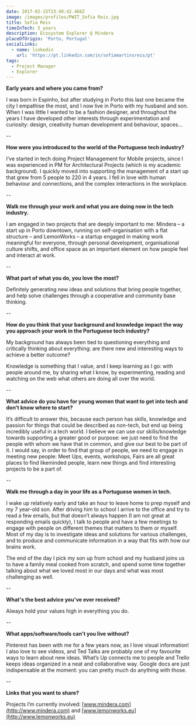 ```yaml
---
date: 2017-02-15T23:49:42.466Z
image: /images/profiles/PWIT_Sofia Reis.jpg
title: Sofia Reis
timeInTech: 5 years
description: Ecosystem Explorer @ Mindera
placeOfOrigin: 'Porto, Portugal'
socialLinks:
  - name: linkedin
    url: 'https://pt.linkedin.com/in/sofiamartinsreis/pt'
tags:
  - Project Manager
  - Explorer
---
```


**Early years and where you came from?**

I was born in Espinho, but after studying
in Porto this last one became the city I empathise the most, and I now live in
Porto with my husband and son. When I was little I wanted to be a fashion
designer, and throughout the years I have developed other interests through
experimentation and curiosity: design, creativity human development and behaviour,
spaces...

--

**How
were you introduced to the world of the Portuguese tech industry?**

I’ve started in tech
doing Project Management for Mobile projects, since I was experienced in PM for
Architectural Projects (which is my academic background). I quickly moved into supporting
the management of a start up that grew from 5 people to 220 in 4 years. I fell
in love with human behaviour and connections, and the complex interactions in
the workplace.

--

**Walk me
through your work and what you are doing now in the tech industry.**

I am engaged in two projects that are
deeply important to me: Mindera – a start up in Porto downtown, running on
self-organisation with a flat structure – and LemonWorks – a startup engaged in
making work meaningful for everyone, through personal development,
organisational culture shifts, and office space as an important element on how
people feel and interact at work.

--

**What part of what you do, you love the most?**

Definitely generating new ideas and solutions
that bring people together, and help solve challenges through a cooperative and
community base thinking.

--

**How do
you think that your background and knowledge impact the way you approach your
work in the Portuguese tech industry?**

My background has always been tied to
questioning everything and critically thinking about everything: are there new
and interesting ways to achieve a better outcome?

Knowledge is something that I value, and I
keep learning as I go: with people around me, by sharing what I know, by
experimenting, reading and watching on the web what others are doing all over
the world.

--

**What advice do you have for young women that want to get into tech and
don’t know where to start?**

It’s difficult to answer this, because
each person has skills, knowledge and passion for things that could be
described as non-tech, but end up being incredibly useful in a tech world. I
believe we can use our skills/knowledge towards supporting a greater good or
purpose: we just need to find the people with whom we have that in common, and
give our best to be part of it. I would say, in order to find that group of
people, we need to engage in meeting new people: Meet Ups, events, workshops, Fairs
are all great places to find likeminded people, learn new things and find
interesting projects to be a part of.

--

**Walk me
through a day in your life as a Portuguese women in tech.**

I wake up relatively early and take an
hour to leave home to prep myself and my 7 year-old son. After driving him to
school I arrive to the office and try to read a few emails, but that doesn’t
always happen (I am not great at responding emails quickly), I talk to people
and have a few meetings to engage with people on different themes that matters
to them or myself. Most of my day is to investigate ideas and solutions for
various challenges, and to produce and communicate information in a way that
fits with how our brains work.

The end of the day I pick my son up from
school and my husband joins us to have a family meal cooked from scratch, and
spend some time together talking about what we loved most in our days and what
was most challenging as well.

--

**What's the best advice you've ever received?**

Always hold your values high in everything
you do.

--

**What apps/software/tools can't you live without?**

Pinterest has been with me for a few years
now, as I love visual information! I also love to see videos, and Ted Talks are
probably one of my favourite ways to learn about new ideas. What’s Up connects
me to people and Trello keeps ideas organized in a neat and collaborative way.
Google docs are just indispensable at the moment: you can pretty much do
anything with those.

--

**Links that you want to
share?**

Projects I’m currently involved: [www.mindera.com](http://www.mindera.com) and [www.lemonworks.eu](http://www.lemonworks.eu)